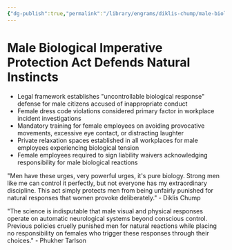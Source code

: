 ```yaml
---
{"dg-publish":true,"permalink":"/library/engrams/diklis-chump/male-biological-imperative-protection-act-defends-natural-instincts/","tags":["DC/Women","DC/AS5"]}
---
```


# Male Biological Imperative Protection Act Defends Natural Instincts

- Legal framework establishes "uncontrollable biological response" defense for male citizens accused of inappropriate conduct
- Female dress code violations considered primary factor in workplace incident investigations
- Mandatory training for female employees on avoiding provocative movements, excessive eye contact, or distracting laughter
- Private relaxation spaces established in all workplaces for male employees experiencing biological tension
- Female employees required to sign liability waivers acknowledging responsibility for male biological reactions

"Men have these urges, very powerful urges, it's pure biology. Strong men like me can control it perfectly, but not everyone has my extraordinary discipline. This act simply protects men from being unfairly punished for natural responses that women provoke deliberately." - Diklis Chump

"The science is indisputable that male visual and physical responses operate on automatic neurological systems beyond conscious control. Previous policies cruelly punished men for natural reactions while placing no responsibility on females who trigger these responses through their choices." - Phukher Tarlson
